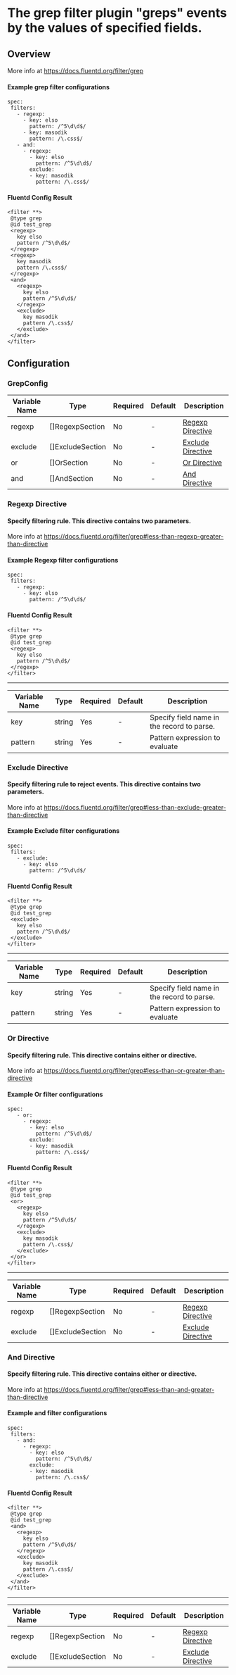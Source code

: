 # The grep filter plugin "greps" events by the values of specified fields.
## Overview
 More info at https://docs.fluentd.org/filter/grep
 #### Example grep filter configurations
 ```
spec:
  filters:
    - regexp:
      - key: elso
        pattern: /^5\d\d$/
	  - key: masodik
        pattern: /\.css$/
    - and:
      - regexp:
        - key: elso
          pattern: /^5\d\d$/
        exclude:
        - key: masodik
          pattern: /\.css$/
 ```

 #### Fluentd Config Result
 ```
<filter **>
  @type grep
  @id test_grep
  <regexp>
    key elso
    pattern /^5\d\d$/
  </regexp>
  <regexp>
    key masodik
    pattern /\.css$/
  </regexp>
  <and>
    <regexp>
      key elso
      pattern /^5\d\d$/
    </regexp>
    <exclude>
      key masodik
      pattern /\.css$/
    </exclude>
  </and>
</filter>
 ```

## Configuration
### GrepConfig
| Variable Name | Type | Required | Default | Description |
|---|---|---|---|---|
| regexp | []RegexpSection | No | - | [Regexp Directive](#Regex-Directive)<br> |
| exclude | []ExcludeSection | No | - | [Exclude Directive](#Exclude-Directive)<br> |
| or | []OrSection | No | - | [Or Directive](#Or-Directive)<br> |
| and | []AndSection | No | - | [And Directive](#And-Directive)<br> |
### Regexp Directive
####  Specify filtering rule. This directive contains two parameters.
 More info at https://docs.fluentd.org/filter/grep#less-than-regexp-greater-than-directive
 #### Example Regexp filter configurations
 ```
spec:
  filters:
    - regexp:
      - key: elso
        pattern: /^5\d\d$/
 ```

 #### Fluentd Config Result
 ```
<filter **>
  @type grep
  @id test_grep
  <regexp>
    key elso
    pattern /^5\d\d$/
  </regexp>
</filter>
 ```
---

| Variable Name | Type | Required | Default | Description |
|---|---|---|---|---|
| key | string | Yes | - | Specify field name in the record to parse.<br> |
| pattern | string | Yes | - | Pattern expression to evaluate<br> |
### Exclude Directive
####  Specify filtering rule to reject events. This directive contains two parameters.
 More info at https://docs.fluentd.org/filter/grep#less-than-exclude-greater-than-directive
 #### Example Exclude filter configurations
 ```
spec:
  filters:
    - exclude:
      - key: elso
        pattern: /^5\d\d$/
 ```

 #### Fluentd Config Result
 ```
<filter **>
  @type grep
  @id test_grep
  <exclude>
    key elso
    pattern /^5\d\d$/
  </exclude>
</filter>
 ```
 ---

| Variable Name | Type | Required | Default | Description |
|---|---|---|---|---|
| key | string | Yes | - | Specify field name in the record to parse.<br> |
| pattern | string | Yes | - | Pattern expression to evaluate<br> |
### Or Directive
####  Specify filtering rule. This directive contains either <regexp> or <exclude> directive.
 More info at https://docs.fluentd.org/filter/grep#less-than-or-greater-than-directive
 #### Example Or filter configurations
 ```
spec:
    - or:
      - regexp:
        - key: elso
          pattern: /^5\d\d$/
        exclude:
        - key: masodik
          pattern: /\.css$/
 ```

 #### Fluentd Config Result
 ```
<filter **>
  @type grep
  @id test_grep
  <or>
    <regexp>
      key elso
      pattern /^5\d\d$/
    </regexp>
    <exclude>
      key masodik
      pattern /\.css$/
    </exclude>
  </or>
</filter>
 ```
 ---

| Variable Name | Type | Required | Default | Description |
|---|---|---|---|---|
| regexp | []RegexpSection | No | - | [Regexp Directive](#Regex-Directive)<br> |
| exclude | []ExcludeSection | No | - | [Exclude Directive](#Exclude-Directive)<br> |
### And Directive
####  Specify filtering rule. This directive contains either <regexp> or <exclude> directive.
 More info at https://docs.fluentd.org/filter/grep#less-than-and-greater-than-directive
 #### Example and filter configurations
 ```
spec:
  filters:
    - and:
      - regexp:
        - key: elso
          pattern: /^5\d\d$/
        exclude:
        - key: masodik
          pattern: /\.css$/
 ```

 #### Fluentd Config Result
 ```
<filter **>
  @type grep
  @id test_grep
  <and>
    <regexp>
      key elso
      pattern /^5\d\d$/
    </regexp>
    <exclude>
      key masodik
      pattern /\.css$/
    </exclude>
  </and>
</filter>
 ```
---

| Variable Name | Type | Required | Default | Description |
|---|---|---|---|---|
| regexp | []RegexpSection | No | - | [Regexp Directive](#Regex-Directive)<br> |
| exclude | []ExcludeSection | No | - | [Exclude Directive](#Exclude-Directive)<br> |
